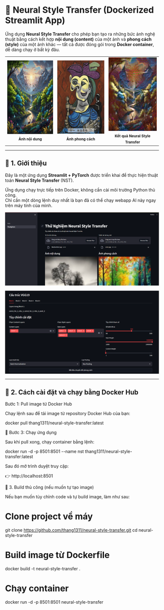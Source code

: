 # 🎨 Neural Style Transfer (Dockerized Streamlit App)

Ứng dụng **Neural Style Transfer** cho phép bạn tạo ra những bức ảnh nghệ thuật bằng cách kết hợp **nội dung (content)** của một ảnh và **phong cách (style)** của một ảnh khác — tất cả được đóng gói trong **Docker container**, dễ dàng chạy ở bất kỳ đâu.

<table>
  <tr>
    <td align="center">
      <img src="unnamed.jpg" alt="Ảnh nội dung" width="240" height="240"><br>
      <sub><b>Ảnh nội dung</b></sub>
    </td>
    <td align="center">
      <img src="pr59VCF4.jpg" alt="Ảnh phong cách" width="240" height="240"><br>
      <sub><b>Ảnh phong cách</b></sub>
    </td>
    <td align="center">
      <img src="neural_style_output.png" alt="Kết quả NST" width="240" height="240"><br>
      <sub><b>Kết quả Neural Style Transfer</b></sub>
    </td>
  </tr>
</table>



---

## 🚀 1. Giới thiệu

Đây là một ứng dụng **Streamlit + PyTorch** được triển khai để thực hiện thuật toán **Neural Style Transfer** (NST).

Ứng dụng chạy trực tiếp trên Docker, không cần cài môi trường Python thủ công.  
Chỉ cần một dòng lệnh duy nhất là bạn đã có thể chạy webapp AI này ngay trên máy tính của mình.

![alt text](image.png)

![alt text](image-1.png)

---

## 🐳 2. Cách cài đặt và chạy bằng Docker Hub

Bước 1: Pull image từ Docker Hub

Chạy lệnh sau để tải image từ repository Docker Hub của bạn:

docker pull thang1311/neural-style-transfer:latest

🔹 Bước 3: Chạy ứng dụng

Sau khi pull xong, chạy container bằng lệnh:

docker run -d -p 8501:8501 --name nst thang1311/neural-style-transfer:latest


Sau đó mở trình duyệt truy cập:

👉 http://localhost:8501

🔧 3. Build thủ công (nếu muốn tự tạo image)

Nếu bạn muốn tùy chỉnh code và tự build image, làm như sau:

# Clone project về máy
git clone https://github.com/thang1311/neural-style-transfer.git
cd neural-style-transfer

# Build image từ Dockerfile
docker build -t neural-style-transfer .

# Chạy container
docker run -d -p 8501:8501 neural-style-transfer
